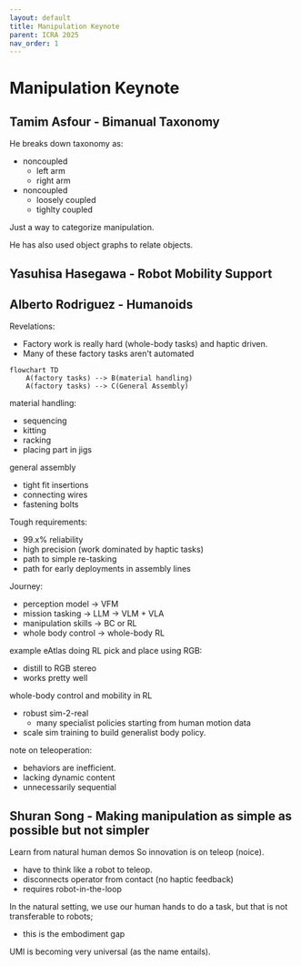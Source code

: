 ```yaml
---
layout: default
title: Manipulation Keynote
parent: ICRA 2025
nav_order: 1
---
```


# Manipulation Keynote

## Tamim Asfour - Bimanual Taxonomy

He breaks down taxonomy as:
- noncoupled
    - left arm
    - right arm
- noncoupled
    - loosely coupled
    - tighlty coupled

Just a way to categorize manipulation.

He has also used object graphs to relate objects.

## Yasuhisa Hasegawa - Robot Mobility Support

## Alberto Rodriguez - Humanoids

Revelations:
- Factory work is really hard (whole-body tasks) and haptic driven.
- Many of these factory tasks aren't automated

```mermaid
flowchart TD
    A(factory tasks) --> B(material handling)
    A(factory tasks) --> C(General Assembly)
```
material handling:
- sequencing
- kitting
- racking
- placing part in jigs

general assembly
- tight fit insertions
- connecting wires
- fastening bolts

Tough requirements:
- 99.x% reliability
- high precision (work dominated by haptic tasks)
- path to simple re-tasking
- path for early deployments in assembly lines


Journey:
- perception model -> VFM
- mission tasking -> LLM -> VLM + VLA
- manipulation skills -> BC or RL
- whole body control -> whole-body RL

example eAtlas doing RL pick and place using RGB:
- distill to RGB stereo
- works pretty well

whole-body control and mobility in RL
- robust sim-2-real
    - many specialist policies starting from human motion data
- scale sim training to build generalist body policy.

note on teleoperation:
- behaviors are inefficient.
- lacking dynamic content
- unnecessarily sequential


## Shuran Song - Making manipulation as simple as possible but not simpler

Learn from natural human demos So innovation is on teleop (noice).
- have to think like a robot to teleop.
- disconnects operator from contact (no haptic feedback)
- requires robot-in-the-loop

In the natural setting, we use our human hands to do a task, but that is not transferable to robots;
- this is the embodiment gap

UMI is becoming very universal (as the name entails).